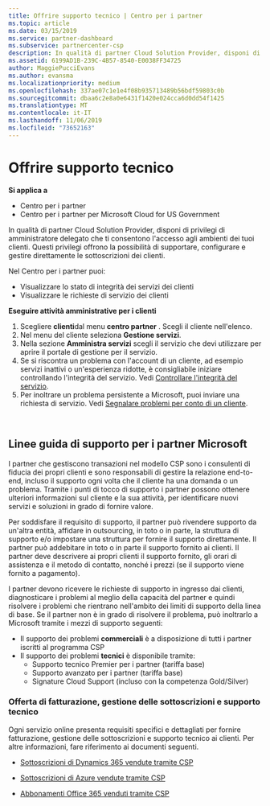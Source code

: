 ```yaml
---
title: Offrire supporto tecnico | Centro per i partner
ms.topic: article
ms.date: 03/15/2019
ms.service: partner-dashboard
ms.subservice: partnercenter-csp
description: In qualità di partner Cloud Solution Provider, disponi di privilegi di amministratore delegato che ti consentono l'accesso agli ambienti dei tuoi clienti.
ms.assetid: 6199AD1B-239C-4B57-8540-E0038FF34725
author: MaggiePucciEvans
ms.author: evansma
ms.localizationpriority: medium
ms.openlocfilehash: 337ae07c1e1e4f08b935713489b56bdf59803c0b
ms.sourcegitcommit: dbaa6c2e8a0e6431f1420e024cca6d0dd54f1425
ms.translationtype: MT
ms.contentlocale: it-IT
ms.lasthandoff: 11/06/2019
ms.locfileid: "73652163"
---
```

# <a name="provide-technical-support"></a>Offrire supporto tecnico

**Si applica a**

-  Centro per i partner
-  Centro per i partner per Microsoft Cloud for US Government


In qualità di partner Cloud Solution Provider, disponi di privilegi di amministratore delegato che ti consentono l'accesso agli ambienti dei tuoi clienti. Questi privilegi offrono la possibilità di supportare, configurare e gestire direttamente le sottoscrizioni dei clienti.

Nel Centro per i partner puoi:

-   Visualizzare lo stato di integrità dei servizi dei clienti
-   Visualizzare le richieste di servizio dei clienti

**Eseguire attività amministrative per i clienti**

1.  Scegliere **clienti**dal menu **centro partner** . Scegli il cliente nell'elenco.
2.  Nel menu del cliente seleziona **Gestione servizi**.
3.  Nella sezione **Amministra servizi** scegli il servizio che devi utilizzare per aprire il portale di gestione per il servizio.
4.  Se si riscontra un problema con l'account di un cliente, ad esempio servizi inattivi o un'esperienza ridotte, è consigliabile iniziare controllando l'integrità del servizio. Vedi [Controllare l'integrità del servizio](check-service-health.md).
5.  Per inoltrare un problema persistente a Microsoft, puoi inviare una richiesta di servizio. Vedi [Segnalare problemi per conto di un cliente](report-problems-on-behalf-of-a-customer.md).

 
## <a name="microsoft-partner-support-guidance"></a>Linee guida di supporto per i partner Microsoft

I partner che gestiscono transazioni nel modello CSP sono i consulenti di fiducia dei propri clienti e sono responsabili di gestire la relazione end-to-end, incluso il supporto ogni volta che il cliente ha una domanda o un problema. Tramite i punti di tocco di supporto i partner possono ottenere ulteriori informazioni sul cliente e la sua attività, per identificare nuovi servizi e soluzioni in grado di fornire valore.

Per soddisfare il requisito di supporto, il partner può rivendere supporto da un'altra entità, affidare in outsourcing, in toto o in parte, la struttura di supporto e/o impostare una struttura per fornire il supporto direttamente.  Il partner può addebitare in toto o in parte il supporto fornito ai clienti. Il partner deve descrivere ai propri clienti il supporto fornito, gli orari di assistenza e il metodo di contatto, nonché i prezzi (se il supporto viene fornito a pagamento). 

I partner devono ricevere le richieste di supporto in ingresso dai clienti, diagnosticare i problemi al meglio della capacità del partner e quindi risolvere i problemi che rientrano nell'ambito dei limiti di supporto della linea di base. Se il partner non è in grado di risolvere il problema, può inoltrarlo a Microsoft tramite i mezzi di supporto seguenti:

- Il supporto dei problemi **commerciali** è a disposizione di tutti i partner iscritti al programma CSP
-   Il supporto dei problemi **tecnici** è disponibile tramite:
    -   Supporto tecnico Premier per i partner (tariffa base)
    -   Supporto avanzato per i partner (tariffa base)
    -   Signature Cloud Support (incluso con la competenza Gold/Silver)

### <a name="providing-billing-subscription-management-and-technical-support"></a>Offerta di fatturazione, gestione delle sottoscrizioni e supporto tecnico 

Ogni servizio online presenta requisiti specifici e dettagliati per fornire fatturazione, gestione delle sottoscrizioni e supporto tecnico ai clienti. Per altre informazioni, fare riferimento ai documenti seguenti.

-   [Sottoscrizioni di Dynamics 365 vendute tramite CSP](https://www.microsoftpartnercommunity.com/t5/CSP/Microsoft-Partner-Support-Guidance/m-p/5262#M30)

-   [Sottoscrizioni di Azure vendute tramite CSP](https://www.microsoftpartnercommunity.com/t5/CSP/Microsoft-Partner-Support-Guidance/m-p/5263#M31)

-   [Abbonamenti Office 365 venduti tramite CSP](https://www.microsoftpartnercommunity.com/t5/CSP/Microsoft-Partner-Support-Guidance/m-p/5264#M32)
 



